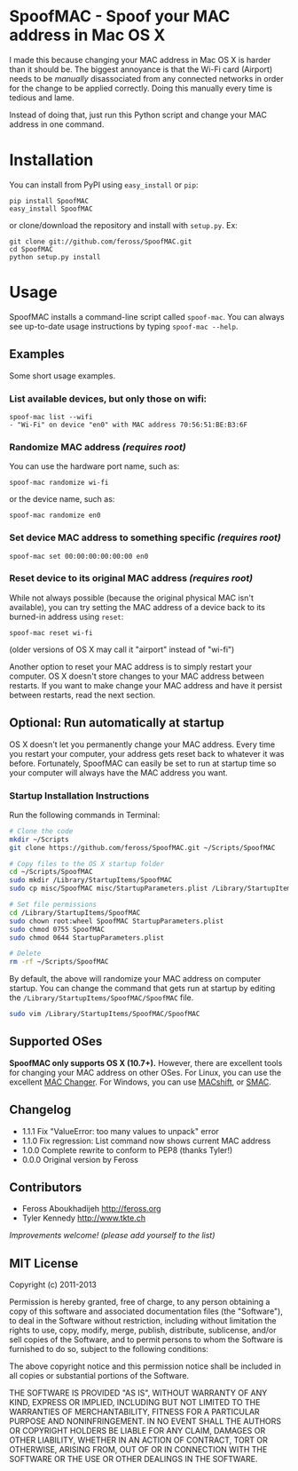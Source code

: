 # SpoofMAC - Spoof your MAC address in Mac OS X

I made this because changing your MAC address in Mac OS X is harder than it
should be. The biggest annoyance is that the Wi-Fi card (Airport) needs to be
*manually* disassociated from any connected networks in order for the change
to be applied correctly. Doing this manually every time is tedious and lame.

Instead of doing that, just run this Python script and change your MAC address
in one command.

# Installation

You can install from PyPI using `easy_install` or `pip`:

```
pip install SpoofMAC
easy_install SpoofMAC
```

or clone/download the repository and install with `setup.py`. Ex:

```
git clone git://github.com/feross/SpoofMAC.git
cd SpoofMAC
python setup.py install
```

# Usage

SpoofMAC installs a command-line script called `spoof-mac`. You can always
see up-to-date usage instructions by typing `spoof-mac --help`.

## Examples

Some short usage examples.

### List available devices, but only those on wifi:

```
spoof-mac list --wifi
- "Wi-Fi" on device "en0" with MAC address 70:56:51:BE:B3:6F
```

### Randomize MAC address *(requires root)*

You can use the hardware port name, such as:
```
spoof-mac randomize wi-fi
```

or the device name, such as:

```
spoof-mac randomize en0
```

### Set device MAC address to something specific *(requires root)*

```
spoof-mac set 00:00:00:00:00:00 en0
```

### Reset device to its original MAC address *(requires root)*

While not always possible (because the original physical MAC isn't
available), you can try setting the MAC address of a device back
to its burned-in address using `reset`:

```
spoof-mac reset wi-fi
```

(older versions of OS X may call it "airport" instead of "wi-fi")

Another option to reset your MAC address is to simply restart your computer. OS X doesn't store changes to your MAC address between restarts. If you want to make change your MAC address and have it persist between restarts, read the next section.


## Optional: Run automatically at startup

OS X doesn't let you permanently change your MAC address. Every time you restart your computer, your address gets reset back to whatever it was before. Fortunately, SpoofMAC can easily be set to run at startup time so your computer will always have the MAC address you want.

### Startup Installation Instructions

Run the following commands in Terminal:

```bash
# Clone the code
mkdir ~/Scripts
git clone https://github.com/feross/SpoofMAC.git ~/Scripts/SpoofMAC

# Copy files to the OS X startup folder
cd ~/Scripts/SpoofMAC
sudo mkdir /Library/StartupItems/SpoofMAC
sudo cp misc/SpoofMAC misc/StartupParameters.plist /Library/StartupItems/SpoofMAC

# Set file permissions
cd /Library/StartupItems/SpoofMAC
sudo chown root:wheel SpoofMAC StartupParameters.plist
sudo chmod 0755 SpoofMAC
sudo chmod 0644 StartupParameters.plist

# Delete
rm -rf ~/Scripts/SpoofMAC
```

By default, the above will randomize your MAC address on computer startup. You can change the command that gets run at startup by editing the `/Library/StartupItems/SpoofMAC/SpoofMAC` file.

```bash
sudo vim /Library/StartupItems/SpoofMAC/SpoofMAC
```

## Supported OSes

**SpoofMAC only supports OS X (10.7+).** However, there are excellent tools for changing your MAC address on other OSes. For Linux, you can use the excellent [MAC Changer](http://www.alobbs.com/macchanger). For Windows, you can use [MACshift](http://devices.natetrue.com/macshift/), or [SMAC](http://www.klcconsulting.net/smac/).


## Changelog

- 1.1.1 Fix "ValueError: too many values to unpack" error
- 1.1.0 Fix regression: List command now shows current MAC address
- 1.0.0 Complete rewrite to conform to PEP8 (thanks Tyler!)
- 0.0.0 Original version by Feross

## Contributors

- Feross Aboukhadijeh <http://feross.org>
- Tyler Kennedy <http://www.tkte.ch>

*Improvements welcome! (please add yourself to the list)*

## MIT License

Copyright (c) 2011-2013

Permission is hereby granted, free of charge, to any person obtaining a copy of this software and associated documentation files (the "Software"), to deal in the Software without restriction, including without limitation the rights to use, copy, modify, merge, publish, distribute, sublicense, and/or sell copies of the Software, and to permit persons to whom the Software is furnished to do so, subject to the following conditions:

The above copyright notice and this permission notice shall be included in all copies or substantial portions of the Software.

THE SOFTWARE IS PROVIDED "AS IS", WITHOUT WARRANTY OF ANY KIND, EXPRESS OR IMPLIED, INCLUDING BUT NOT LIMITED TO THE WARRANTIES OF MERCHANTABILITY, FITNESS FOR A PARTICULAR PURPOSE AND NONINFRINGEMENT. IN NO EVENT SHALL THE AUTHORS OR COPYRIGHT HOLDERS BE LIABLE FOR ANY CLAIM, DAMAGES OR OTHER LIABILITY, WHETHER IN AN ACTION OF CONTRACT, TORT OR OTHERWISE, ARISING FROM, OUT OF OR IN CONNECTION WITH THE SOFTWARE OR THE USE OR OTHER DEALINGS IN THE SOFTWARE.
